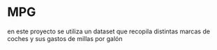 # MPG
en este proyecto se utiliza un dataset que recopila distintas marcas de coches y sus gastos de millas por galón
